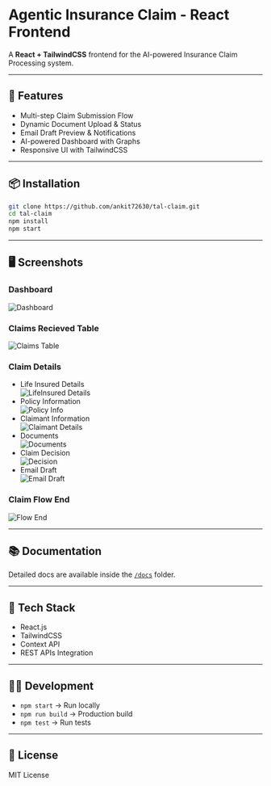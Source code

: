 # Agentic Insurance Claim - React Frontend

A **React + TailwindCSS** frontend for the AI-powered Insurance Claim Processing system.

---

## 🚀 Features
- Multi-step Claim Submission Flow
- Dynamic Document Upload & Status
- Email Draft Preview & Notifications
- AI-powered Dashboard with Graphs
- Responsive UI with TailwindCSS

---

## 📦 Installation
```bash
git clone https://github.com/ankit72630/tal-claim.git
cd tal-claim
npm install
npm start
```

---

## 🖥️ Screenshots

### Dashboard
![Dashboard](docs/dashboard.png)

### Claims Recieved Table
![Claims Table](docs/claims.png)

### Claim Details
- Life Insured Details  
  ![LifeInsured Details](docs/life.png)  
- Policy Information  
  ![Policy Info](docs/policy.png)  
- Claimant Information  
  ![Claimant Details](docs/claimant.png)  
- Documents  
  ![Documents](docs/docs.png)  
- Claim Decision  
  ![Decision](docs/decision.png)  
- Email Draft  
  ![Email Draft](docs/draft.png)

### Claim Flow End
![Flow End](docs/claimflow-end.png)


---

## 📚 Documentation
Detailed docs are available inside the [`/docs`](./docs) folder.

---

## 🔧 Tech Stack
- React.js
- TailwindCSS
- Context API
- REST APIs Integration

---

## 👨‍💻 Development
- `npm start` → Run locally
- `npm run build` → Production build
- `npm test` → Run tests

---

## 📜 License
MIT License
